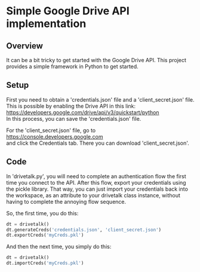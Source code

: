# Simple Google Drive API implementation


## Overview

It can be a bit tricky to get started with the Google Drive API. This project provides a simple framework in Python to get started.


## Setup

First you need to obtain a 'credentials.json' file and a 'client_secret.json' file.<br>
This is possible by enabling the Drive API in this link:<br>
https://developers.google.com/drive/api/v3/quickstart/python <br>
In this process, you can save the 'credentials.json' file.

For the 'client_secret.json' file, go to<br>
https://console.developers.google.com <br>
and click the Credentials tab. There you can download 'client_secret.json'.


## Code

In 'drivetalk.py', you will need to complete an authentication flow the first time you connect to the API. After this flow, export your credentials using the pickle library. That way, you can just import your credentials back into the workspace, as an attribute to your drivetalk class instance, without having to complete the annoying flow sequence.

So, the first time, you do this:
```python
dt = drivetalk()
dt.generateCreds('credentials.json', 'client_secret.json')
dt.exportCreds('myCreds.pkl')
```

And then the next time, you simply do this:
```python
dt = drivetalk()
dt.importCreds('myCreds.pkl')
```


